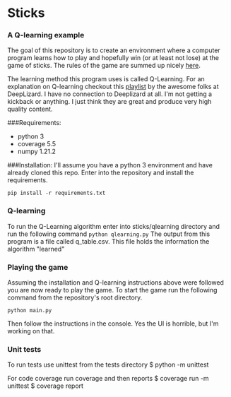 # Sticks 
### A Q-learning example

The goal of this repository is to create an environment where a computer 
program learns how to play and hopefully win (or at least not lose) at the game of sticks. The rules of the game are
summed up nicely [here](https://frugalfun4boys.com/play-sticks-finger-game-kids/).

The learning method this program uses is called Q-Learning.  For an explanation on 
Q-learning checkout this [playlist](https://www.youtube.com/playlist?list=PLZbbT5o_s2xoWNVdDudn51XM8lOuZ_Njv) 
by the awesome folks at DeepLizard.  I have no connection to Deeplizard at all. I'm not getting a kickback or anything.
I just think they are great and produce very high quality content. 

###Requirements:
 - python 3
 - coverage 5.5
 - numpy 1.21.2

###Installation:
I'll assume you have a python 3 environment and have already cloned this repo. 
Enter into the repository and install the requirements.

```pip install -r requirements.txt```

### Q-learning
To run the Q-Learning algorithm enter into sticks/qlearning directory and run the following command
```python qlearning.py```
The output from this program is a file called q_table.csv.  This file holds the information the algorithm "learned"

### Playing the game
Assuming the installation and Q-learning instructions above were followed you are now ready to play the game. To 
start the game run the following command from the repository's root directory.

```python main.py```

Then follow the instructions in the console.  Yes the UI is horrible, but I'm working on that. 

### Unit tests
To run tests use unittest from the tests directory
$ python -m unittest

For code coverage run coverage and then reports
$ coverage run -m unittest
$ coverage report